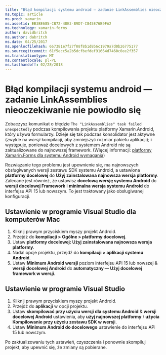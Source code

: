 ```yaml
---
title: "Błąd kompilacji systemu android — zadanie LinkAssemblies nieoczekiwanie nie powiodło się"
ms.topic: article
ms.prod: xamarin
ms.assetid: EB3BE685-CB72-48E3-89D7-C845E76B9FA2
ms.technology: xamarin-forms
author: davidbritch
ms.author: dabritch
ms.date: 04/25/2017
ms.openlocfilehash: 667381e7f27f08f8b1d8b6c1979a7d0b26775177
ms.sourcegitcommit: 61f5ecc5a2b5dcfbefdef91664d7460c0ee2f357
ms.translationtype: MT
ms.contentlocale: pl-PL
ms.lasthandoff: 02/28/2018
---
```

# <a name="android-build-error--the-linkassemblies-task-failed-unexpectedly"></a>Błąd kompilacji systemu android — zadanie LinkAssemblies nieoczekiwanie nie powiodło się

Zobaczysz komunikat o błędzie `The "LinkAssemblies" task failed unexpectedly` podczas kompilowania projektu platformy Xamarin.Android, który używa formularzy. Dzieje się tak podczas konsolidator jest aktywne (zwykle na *wersji* kompilacji, aby zmniejszyć rozmiar pakietu aplikacji); i występuje, ponieważ docelowych z systemem Android nie są zaktualizowane do najnowszej framework. (Więcej informacji: [platformy Xamarin.Forms dla systemu Android wymagania](~/xamarin-forms/get-started/installation.md#android))

Rozwiązanie tego problemu jest upewnienie się, ma najnowszych obsługiwanych wersji zestawu SDK systemu Android, a ustawiona **platformy docelowej** do **Użyj zainstalowana najnowsza wersja platformy**. Zalecane jest również, że ustawisz **docelową wersję systemu Android** do **wersji docelowej Framework** i **minimalna wersja systemu Android** do interfejsu API 15 lub nowszym. To jest traktowany jako obsługiwanej konfiguracji.

## <a name="setting-in-visual-studio-for-mac"></a>Ustawienie w programie Visual Studio dla komputerów Mac

1.  Kliknij prawym przyciskiem myszy projekt Android.
2.  Przejdź do **kompilacji > Ogólne > platformy docelowej**.
3.  Ustaw **platformy docelowej: Użyj zainstalowana najnowsza wersja platformy**.
4.  Nadal opcje projektu, przejdź do **kompilacji > aplikacji systemu Android**.
5.  Ustaw **Minimum Android wersji** poziom interfejsu API 15 lub nowszej & **wersji docelowej Android** do **automatyczny — Użyj docelowej framework w wersji**.

## <a name="setting-in-visual-studio"></a>Ustawienie w programie Visual Studio

1.  Kliknij prawym przyciskiem myszy projekt Android.
2.  Przejdź do **aplikacji** w opcji projektu.
3.  Ustaw **skompilować przy użyciu wersji dla systemu Android** & **wersji docelowej Android** ustawienia, aby **użyj najnowszej platformy** / **użycia Kompilowanie przy użyciu zestawu SDK w wersji**.
4.  Ustaw **Minimum Android do docelowego** ustawienie do interfejsu API 15 lub nowszym.

Po zaktualizowaniu tych ustawień, czyszczenia i ponownie skompiluj projekt, aby upewnić się, że zmiany są pobierane.
